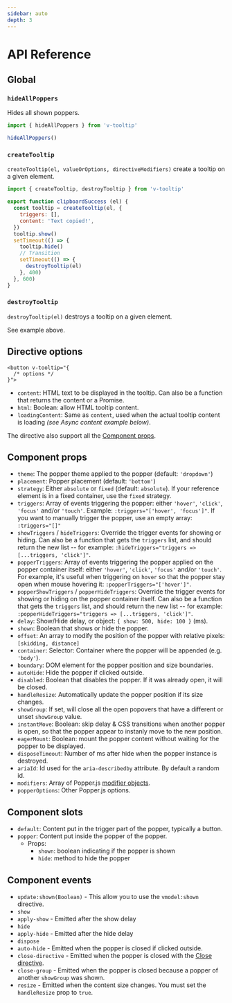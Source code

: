 ```yaml
---
sidebar: auto
depth: 3
---
```


# API Reference

## Global

### `hideAllPoppers`

Hides all shown poppers.

```js
import { hideAllPoppers } from 'v-tooltip'

hideAllPoppers()
```

### `createTooltip`

`createTooltip(el, valueOrOptions, directiveModifiers)` create a tooltip on a given element.

```js
import { createTooltip, destroyTooltip } from 'v-tooltip'

export function clipboardSuccess (el) {
  const tooltip = createTooltip(el, {
    triggers: [],
    content: 'Text copied!',
  })
  tooltip.show()
  setTimeout(() => {
    tooltip.hide()
    // Transition
    setTimeout(() => {
      destroyTooltip(el)
    }, 400)
  }, 600)
}
```

### `destroyTooltip`

`destroyTooltip(el)` destroys a tooltip on a given element.

See example above.

## Directive options

```vue
<button v-tooltip="{
  /* options */
}">
```

- `content`: HTML text to be displayed in the tooltip. Can also be a function that returns the content or a Promise.
- `html`: Boolean: allow HTML tooltip content.
- `loadingContent`: Same as `content`, used when the actual tooltip content is loading *(see Async content example below)*.

The directive also support all the [Component props](#component-props).

## Component props

- `theme`: The popper theme applied to the popper  (default: `'dropdown'`)
- `placement`: Popper placement (default: `'bottom'`)
- `strategy`: Either `absolute` or `fixed` (default: `absolute`). If your reference element is in a fixed container, use the `fixed` strategy.
- `triggers`: Array of events triggering the popper: either `'hover'`, `'click'`, `'focus'` and/or `'touch'`. Example: `:triggers="['hover', 'focus']"`. If you want to manually trigger the popper, use an empty array: `:triggers="[]"`
- `showTriggers` / `hideTriggers`: Override the trigger events for showing or hiding. Can also be a function that gets the `triggers` list, and should return the new list -- for example: `:hideTriggers="triggers => [...triggers, 'click']"`.
- `popperTriggers`: Array of events triggering the popper applied on the popper container itself: either `'hover'`, `'click'`, `'focus'` and/or `'touch'`. For example, it's useful when triggering on `hover` so that the popper stay open when mouse hovering it: `:popperTriggers="['hover']"`.
- `popperShowTriggers` / `popperHideTriggers`: Override the trigger events for showing or hiding on the popper container itself. Can also be a function that gets the `triggers` list, and should return the new list -- for example: `:popperHideTriggers="triggers => [...triggers, 'click']"`.
- `delay`: Show/Hide delay, or object: `{ show: 500, hide: 100 }` (ms).
- `shown`: Boolean that shows or hide the popper.
- `offset`: An array to modify the position of the popper with relative pixels: `[skidding, distance]`
- `container`: Selector: Container where the popper will be appended (e.g. `'body'`).
- `boundary`: DOM element for the popper position and size boundaries.
- `autoHide`: Hide the popper if clicked outside.
- `disabled`: Boolean that disables the popper. If it was already open, it will be closed.
- `handleResize`: Automatically update the popper position if its size changes.
- `showGroup`: If set, will close all the open popovers that have a different or unset `showGroup` value.
- `instantMove`: Boolean: skip delay & CSS transitions when another popper is open, so that the popper appear to instanly move to the new position.
- `eagerMount`: Boolean: mount the popper content without waiting for the popper to be displayed.
- `disposeTimeout`: Number of ms after hide when the popper instance is destroyed.
- `ariaId`: Id used for the `aria-describedby` attribute. By default a random id.
- `modifiers`: Array of Popper.js [modifier objects](https://popper.js.org/docs/v2/modifiers/).
- `popperOptions`: Other Popper.js options.

## Component slots

- `default`: Content put in the trigger part of the popper, typically a button.
- `popper`: Content put inside the popper of the popper.
  - Props:
    - `shown`: boolean indicating if the popper is shown
    - `hide`: method to hide the popper

## Component events

- `update:shown(Boolean)` - This allow you to use the `vmodel:shown` directive.
- `show`
- `apply-show` - Emitted after the show delay
- `hide`
- `apply-hide` - Emitted after the hide delay
- `dispose`
- `auto-hide` - Emitted when the popper is closed if clicked outside.
- `close-directive` - Emitted when the popper is closed with the [Close directive](#close-directive).
- `close-group` - Emitted when the popper is closed because a popper of another `showGroup` was shown.
- `resize` - Emitted when the content size changes. You must set the `handleResize` prop to `true`.
